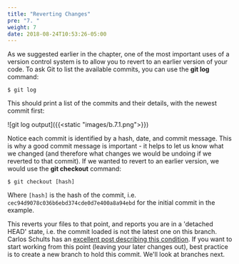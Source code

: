 ```yaml
---
title: "Reverting Changes"
pre: "7. "
weight: 7
date: 2018-08-24T10:53:26-05:00
---
```


As we suggested earlier in the chapter, one of the most important uses of a version control system is to allow you to revert to an earlier version of your code.  To ask Git to list the available commits, you can use the **git log** command:

```
$ git log
```

This should print a list of the commits and their details, with the newest commit first:

![git log output]({{<static "images/b.7.1.png">}})

Notice each commit is identified by a hash, date, and commit message. This is why a good commit message is important - it helps to let us know what we changed (and therefore what changes we would be undoing if we reverted to that commit).  If we wanted to revert to an earlier version, we would use the **git checkout** command:

```
$ git checkout [hash]
```

Where `[hash]` is the hash of the commit, i.e. `cec94d9078c036b6ebd374cde0d7e400a8a94ebd` for the initial commit in the example. 

This reverts your files to that point, and reports you are in a 'detached HEAD' state, i.e. the commit loaded is not the latest one on this branch.  Carlos Schults has an [excellent post describing this condition](https://www.cloudbees.com/blog/git-detached-head). If you want to start working from this point (leaving your later changes out), best practice is to create a new branch to hold this commit.  We'll look at branches next.